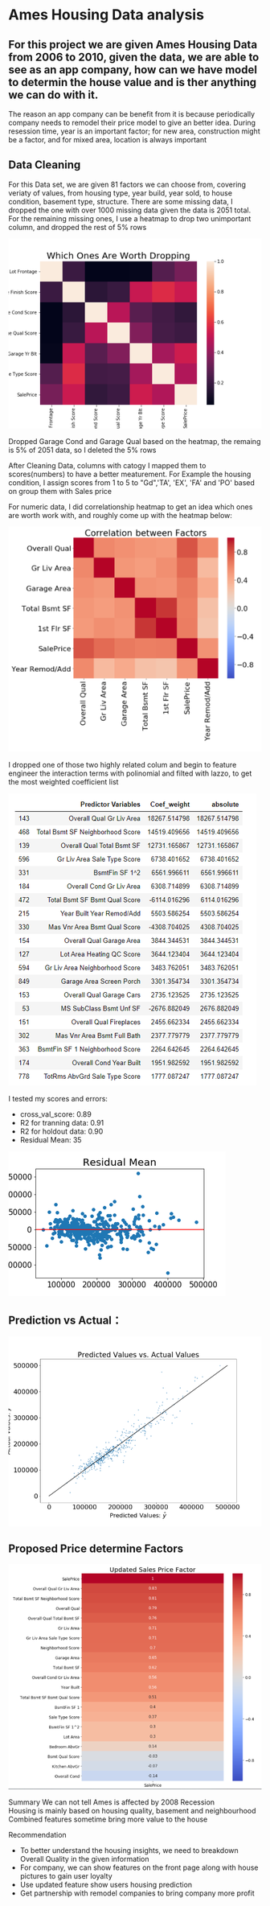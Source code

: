 
# Ames Housing Data analysis

 ## For this project we are given Ames Housing Data from 2006 to 2010, given the data, we are able to see as an app company, how can we have model to determin the house value and is ther anything we can do with it.

The reason an app company can be benefit from it is because periodically company needs to remodel their price model to give an better idea. During resession time, year is an important factor; for new area, construction might be a factor, and for mixed area, location is always important

## Data Cleaning

For this Data set, we are given 81 factors we can choose from, covering veriaty of values, from housing type, year build, year sold, to house condition, basement type, structure. There are some missing data, I dropped the one with over 1000 missing data given the data is 2051 total. For the remaining missing ones, I use a heatmap to drop two unimportant column, and dropped the rest of 5% rows

![dataset](./plots/value_drop.png)

Dropped Garage Cond and Garage Qual based on the heatmap, the remaing is 5% of 2051 data, so I deleted the 5% rows

After Cleaning Data, columns with catogy I mapped them to scores(numbers) to have a better meaturement. For Example the housing condition, I assign scores from 1 to 5 to "Gd",'TA', 'EX', 'FA' and 'PO' based on group them with Sales price

For numeric data, I did correlationship heatmap to get an idea which ones are worth work with, and roughly come up with the heatmap below:

![dataset](./plots/Factor_cor.png)

I dropped one of those two highly related colum and begin to feature engineer the interaction terms with polinomial and filted with lazzo, to get the most weighted coefficient list

![dataset](./plots/lazzo.png)

I tested my scores and errors:
 - cross_val_score: 0.89
 - R2 for tranning data: 0.91
 - R2 for holdout data: 0.90
 - Residual Mean: 35

![dataset](./plots/residual.png)

## Prediction vs Actual：

![dataset](./plots/pred_actua.png)

## Proposed Price determine Factors

![dataset](./plots/final.png)

Summary
We can not tell Ames is affected by 2008 Recession	
Housing is mainly based on housing quality, basement and neighbourhood 
Combined features sometime bring more value to the house

Recommendation

 - To better understand the housing insights, we need to breakdown Overall Quality in the given information
 - For company, we can show features on the front page along with house pictures to gain user loyalty
 - Use updated feature show users housing prediction
 - Get partnership with remodel companies to bring company more profit

```python

```

